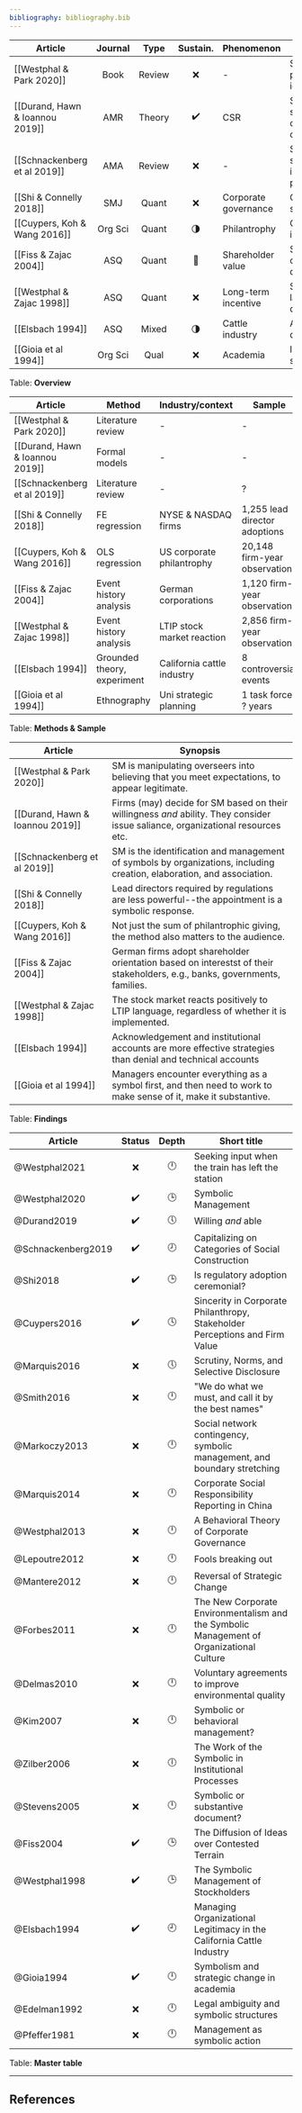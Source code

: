```yaml
---
bibliography: bibliography.bib
---
```


Article                         |Journal| Type | Sustain.          | Phenomenon         | Concepts
------------------              | :-:   | :-:  | :-:               | ------------       | ---------------------------
[[Westphal & Park 2020]]        | Book  |Review|:x:                | -                  | Social distancing, pluralistic ignorance
[[Durand, Hawn & Ioannou 2019]] | AMR   |Theory| :heavy_check_mark:| CSR                |Symbolic & substantive confority & compliance         
[[Schnackenberg et al 2019]]    | AMA   |Review| :x:               | -                  | Semiotic & symbolic interactionist perspective
[[Shi & Connelly 2018]]         | SMJ   | Quant| :x:               |Corporate governance| Coercive pressure, symbolic response
[[Cuypers, Koh & Wang 2016]]    |Org Sci| Quant|:last_quarter_moon:| Philantrophy       | Generous & innovative giving
[[Fiss & Zajac 2004]]           | ASQ   | Quant| :crescent_moon:   | Shareholder value  | Shallow & deep convergence, decoupling
[[Westphal & Zajac 1998]]       | ASQ   | Quant| :x:               | Long-term incentive| Symbolic language, decoupling
[[Elsbach 1994]]                | ASQ   | Mixed|:last_quarter_moon:| Cattle industry    | Acknowledgement, denial
[[Gioia et al 1994]]            |Org Sci| Qual | :x:               | Academia           | Inluence, sensemaking
Table: **Overview**

Article                         | Method                | Industry/context          | Sample
------                          | ----                  | -----                     | ------
[[Westphal & Park 2020]]        | Literature review     | -                         | -
[[Durand, Hawn & Ioannou 2019]] | Formal models         | -                         | -
[[Schnackenberg et al 2019]]    | Literature review     | -                         | ?
[[Shi & Connelly 2018]]         | FE regression         | NYSE & NASDAQ firms       | 1,255 lead director adoptions
[[Cuypers, Koh & Wang 2016]]    | OLS regression        | US corporate philantrophy | 20,148 firm-year observations
[[Fiss & Zajac 2004]]           | Event history analysis| German corporations       | 1,120 firm-year observations
[[Westphal & Zajac 1998]]       | Event history analysis| LTIP stock market reaction| 2,856 firm-year observations
[[Elsbach 1994]]                |Grounded theory, experiment|California cattle industry| 8 controversial events
[[Gioia et al 1994]]            | Ethnography           | Uni strategic planning    | 1 task force, ? years
Table: **Methods & Sample**

Article                         | Synopsis
----                            | ----------------
[[Westphal & Park 2020]]        | SM is manipulating overseers into believing that you meet expectations, to appear legitimate.
[[Durand, Hawn & Ioannou 2019]] | Firms (may) decide for SM based on their willingness *and* ability. They consider issue saliance, organizational resources etc.
[[Schnackenberg et al 2019]]    | SM is the identification and management of symbols by organizations, including creation, elaboration, and association.
[[Shi & Connelly 2018]]         | Lead directors required by regulations are less powerful--the appointment is a symbolic response.
[[Cuypers, Koh & Wang 2016]]    | Not just the sum of philantrophic giving, the method also matters to the audience.
[[Fiss & Zajac 2004]]           | German firms adopt shareholder orientation based on interestst of their stakeholders, e.g., banks, governments, families.
[[Westphal & Zajac 1998]]       | The stock market reacts positively to LTIP language, regardless of whether it is implemented.
[[Elsbach 1994]]                | Acknowledgement and institutional accounts are more effective strategies than denial and technical accounts
[[Gioia et al 1994]]            | Managers encounter everything as a symbol first, and then need to work to make sense of it, make it substantive.
Table: **Findings**

Article                 | Status           |Depth    | Short title
---------               | :-:              |:-:      | ------------------
@Westphal2021           | :x:              |:clock12:| Seeking input when the train has left the station
@Westphal2020           |:heavy_check_mark:|:clock3: | Symbolic Management
@Durand2019             |:heavy_check_mark:|:clock5: | Willing *and* able
@Schnackenberg2019      |:heavy_check_mark:|:clock8: | Capitalizing on Categories of Social Construction
@Shi2018                |:heavy_check_mark:|:clock3: | Is regulatory adoption ceremonial?
@Cuypers2016            |:heavy_check_mark:|:clock4: | Sincerity in Corporate Philanthropy, Stakeholder Perceptions and Firm Value
@Marquis2016            | :x:              |:clock5: | Scrutiny, Norms, and Selective Disclosure
@Smith2016              | :x:              |:clock12:| "We do what we must, and call it by the best names"
@Markoczy2013           | :x:              |:clock12:| Social network contingency, symbolic management, and boundary stretching
@Marquis2014            | :x:              |:clock12:| Corporate Social Responsibility Reporting in China
@Westphal2013           | :x:              |:clock12:| A Behavioral Theory of Corporate Governance
@Lepoutre2012           | :x:              |:clock12:| Fools breaking out
@Mantere2012            | :x:              |:clock12:| Reversal of Strategic Change
@Forbes2011             | :x:              |:clock12:| The New Corporate Environmentalism and the Symbolic Management of Organizational Culture
@Delmas2010             | :x:              |:clock12:| Voluntary agreements to improve environmental quality
@Kim2007                | :x:              |:clock12:| Symbolic or behavioral management?
@Zilber2006             | :x:              |:clock6: | The Work of the Symbolic in Institutional Processes
@Stevens2005            | :x:              |:clock12:| Symbolic or substantive document?
@Fiss2004               |:heavy_check_mark:|:clock3: | The Diffusion of Ideas over Contested Terrain
@Westphal1998           |:heavy_check_mark:|:clock3: | The Symbolic Management of Stockholders
@Elsbach1994            |:heavy_check_mark:|:clock9: | Managing Organizational Legitimacy in the California Cattle Industry
@Gioia1994              |:heavy_check_mark:|:clock12:| Symbolism and strategic change in academia
@Edelman1992            | :x:              |:clock12:| Legal ambiguity and symbolic structures
@Pfeffer1981            | :x:              |:clock12:| Management as symbolic action
Table: **Master table**

---

## References